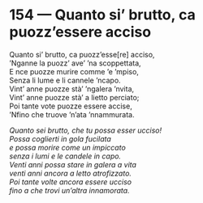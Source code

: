 # 154 — Quanto si’ brutto, ca puozz’essere acciso

Quanto si’ brutto, ca puozz’esse\[re\] acciso,  
’Nganne la puozz’ ave’ ’na scoppettata,  
E nce puozze murire comme ’e ’mpiso,  
Senza li lume e li cannele ’ncapo.  
Vint’ anne puozze stà’ ’ngalera ’nvita,  
Vint’ anne puozze stà’ a lietto perciato;  
Poi tante vote puozze essere accise,  
’Nfino che truove ’n’ata ’nnammurata.

_Quanto sei brutto, che tu possa esser ucciso!  
Possa coglierti in gola fucilata  
e possa morire come un impiccato  
senza i lumi e le candele in capo.  
Venti anni possa stare in galera a vita  
venti anni ancora a letto atrofizzato.  
Poi tante volte ancora essere ucciso  
fino a che trovi un’altra innamorata._

